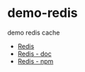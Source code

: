 # demo-redis
demo redis cache

* [Redis](http://redis.io)
* [Redis - doc](http://redis.io/documentation)
* [Redis - npm](https://www.npmjs.com/package/redis)
